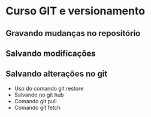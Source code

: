 # Curso GIT e versionamento

## Gravando mudanças no repositório

## Salvando modificações

## Salvando alterações no git

* Uso do comando git restore
* Salvando no git hub
* Comando git pull
* Comando git fetch
